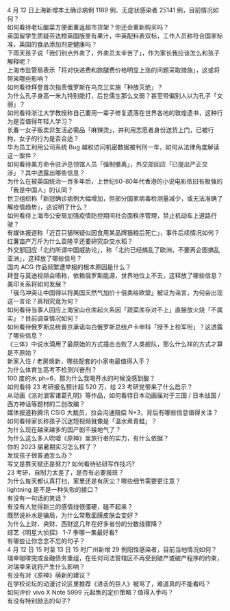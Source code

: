 4 月 12 日上海新增本土确诊病例 1189 例、无症状感染者 25141 例，目前情况如何？  
如何看待老坛酸菜方便面重返超市货架？你还会重新购买吗？  
英国留学生质疑芬达橙英国版里有果汁，中英配料表双标，工作人员称符合国家标准，英国的食品添加剂更健康吗？  
下雨天孩子说「我们别点外卖了，外卖员太辛苦了」，作为家长我应该怎么和孩子解释呢？  
上海市监管局表示「将对快递费和跑腿费价格明显上涨的问题采取措施」，这或将带来哪些影响？  
如何看待拜登首次指责俄罗斯在乌克兰实施「种族灭绝」？  
为什么孔子身高一米九特别能打，后世儒生那么文弱？甚至带偏别人以为孔子「文弱」？  
如何看待浙江大学教授称自己要用一辈子修复遗落在世界各地的敦煌遗书，这种行为是否值得年轻人学习？  
长春一女子贩卖非生活必需品「麻辣烫」，并利用志愿者身份送货上门，已被行拘，女子的行为是否合适？  
华为员工利用公司系统 Bug 越权访问机密数据被判刑一年，如何从法律角度解读这一案件？  
如何看待美方命令驻沪总领馆人员「强制撤离」，外交部回应「已提出严正交涉」？其中透露出哪些信息？  
为什么在被英国统治一百多年后，上世纪60-80年代香港的小说电影依旧有极强的「我是中国人」的认同？  
世卫组织称「新冠确诊病例大幅增加，但部分国家病毒检测量减少，或无法准确了解疫情趋势」，这说明了什么？  
如何看待上海市公安局加强疫情防控期间社会面秩序管理，禁止机动车上道路行驶？  
有媒体报道称「近百只猫咪疑似因食用某品牌猫粮后死亡」，事件后续情况如何？  
红薯亩产万斤为什么袁隆平还要研究杂交水稻？  
外交部回应「北约所谓中国威胁论」，称「北约已经搞乱了欧洲，不要再企图搞乱亚洲」，这释放了哪些信号？  
国内 ACG 作品频繁遭举报的根本原因是什么？  
拜登与莫迪视频会晤称，依赖俄罗斯能源，世界地位上不去，这释放了哪些信息？美印关系将如何发展？  
「俄乌冲突让中国得以将美国天然气加价十倍卖给欧盟」被证为谣言，为何会出现这一言论？真相究竟为何？  
如何看待当事人回应上海宝山仓库起火系因「蔬菜库存对不上」直接放火烧「不属实」？目前调查情况如何？  
如何看待俄罗斯总统普京承诺向白俄罗斯总统卢卡申科「授予上校军衔」？这透露了哪些信息？  
《三体》中说水滴用了最原始的方式撞击击败了人类舰队，那么什么样的方式才算是不原始？  
新家入住 / 老房焕新，哪些配套的小家电最值得入手？  
为什么体育生高考不检测兴奋剂？  
100 度的水 ph=6，那为什么我喝开水的时候没感到酸？  
如何看待 23 考研报名预计超 520 万，给 23 考研党带来了什么启示？  
从动画《派对浪客诸葛孔明》等作品，如何看待日本动画届对于三国 / 日本战国 / 西方神话等题材的二创改编？  
媒体报道称腾讯 CSIG 大裁员，拉会沟通赔偿 N+3，背后有哪些信息值得关注？  
如何看待家长称孩子沉迷短视频就像是「温水煮青蛙」？  
为什么现在越来越多的国产剧不接地气了？  
为什么这么多人吹嘘《原神》里旅行者的实力，有什么依据？  
你的 2023 届暑期实习怎么样了？  
发现孩子很普通怎么办？  
写文是靠天赋还是努力? 如何看待钻研写作技巧?  
23 考研，自制力太差了，是否有必要报班？  
为什么每天都认真打扫，家里还是有灰尘？哪些细节需要更注意？  
lightning 是不是一种失败的接口？  
有没有一句话的笑话？  
有没有人觉得新兰的感情线很僵硬，磕不起来？  
既然说补水是骗局，为什么常敷面膜皮肤会变好？  
为什么上财、央财、西财这几年在好多省份的分数线骤降？  
综艺《明星大侦探》 1-7 季哪一集最好看?  
有哪些让你念念不忘的句子？  
4 月 12 日 15 时至 13 日 15 时广州新增 29 例阳性感染者，目前当地情况如何？  
瑞幸咖啡完成金融债务重组，在任何司法管辖区不再受到破产或破产程序的约束，对瑞幸来说将产生什么影响？  
有没有对《原神》萌新的建议？  
在学校论坛的动漫讨论区里推荐《进击的巨人》被骂了，难道真的不能看吗？  
如何评价 vivo X Note 5999 元起售的定价策略？值得入手吗？  
有没有特别励志的句子?  
